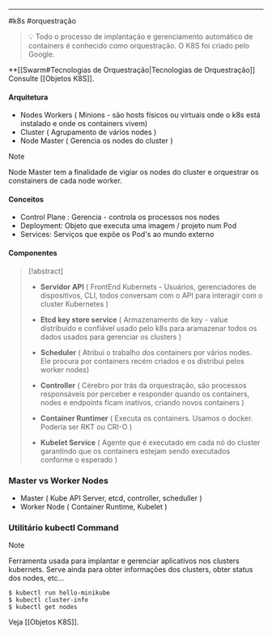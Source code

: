 ------
#k8s #orquestração

>💡 Todo o processo de implantação e gerenciamento automático de containers é conhecido        como orquestração. O K8S foi criado pelo Google.

**[[Swarm#Tecnologias de Orquestração|Tecnologias de Orquestração]]
Consulte [[Objetos K8S]].

#### Arquitetura 

-   Nodes Workers ( Minions - são hosts físicos ou virtuais onde o k8s está instalado e onde os containers vivem)
-   Cluster ( Agrupamento de vários nodes )
-   Node Master ( Gerencia os nodes do cluster )

>[!note]
>Node Master tem a finalidade de vigiar os nodes do cluster e orquestrar os constainers de cada node worker.


#### Conceitos 

- Control Plane : Gerencia - controla os processos nos nodes
- Deployment: Objeto que executa uma imagem / projeto num Pod
- Services: Serviços que expõe os Pod's ao mundo externo



#### Componentes

>[!abstract]
> -  **Servidor API** ( FrontEnd Kubernets - Usuários, gerenciadores de dispositivos, CLI, todos conversam com o API para interagir com o cluster Kubernetes )
> 
> -  **Etcd key store service** ( Armazenamento de key - value distribuído e confiável usado pelo k8s para aramazenar todos os dados usados para gerenciar os clusters )
> 
> -  **Scheduler** ( Atribui o trabalho dos containers por vários nodes. Ele procura por containers recém criados e os distribui pelos worker nodes)
> 
> - **Controller** ( Cérebro por trás da orquestração, são processos responsáveis por perceber e responder quando os containers, nodes e endpoints ficam inativos, criando novos containers )
> 
> - **Container Runtimer** ( Executa os containers. Usamos o docker. Poderia ser RKT ou CRI-O )
> 
> - **Kubelet Service** ( Agente que é executado em cada nó do cluster garantindo que os containers estejam sendo executados conforme o esperado )


### Master vs Worker Nodes

-   Master ( Kube API Server, etcd, controller, scheduller )
-   Worker Node ( Container Runtime, Kubelet )

### Utilitário kubectl Command

>[!note]
>Ferramenta usada para implantar e gerenciar aplicativos nos clusters kubernets. Serve ainda para obter informações dos clusters, obter status dos nodes, etc…


```shell
$ kubectl run hello-minikube 
$ kubectl cluster-info 
$ kubectl get nodes
```

Veja [[Objetos K8S]].




















